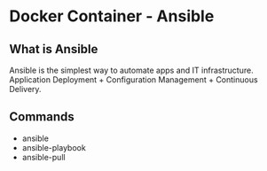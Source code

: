 # Docker Container - Ansible

## What is Ansible

Ansible is the simplest way to automate apps and IT infrastructure. Application Deployment + Configuration Management + Continuous Delivery.

## Commands

- ansible
- ansible-playbook
- ansible-pull
